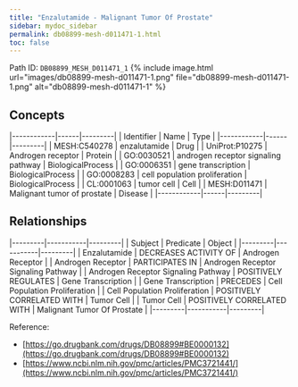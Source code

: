 ```yaml
---
title: "Enzalutamide - Malignant Tumor Of Prostate"
sidebar: mydoc_sidebar
permalink: db08899-mesh-d011471-1.html
toc: false 
---
```



Path ID: `DB08899_MESH_D011471_1`
{% include image.html url="images/db08899-mesh-d011471-1.png" file="db08899-mesh-d011471-1.png" alt="db08899-mesh-d011471-1" %}

## Concepts

|------------|------|---------|
| Identifier | Name | Type    |
|------------|------|---------|
| MESH:C540278 | enzalutamide | Drug |
| UniProt:P10275 | Androgen receptor | Protein |
| GO:0030521 | androgen receptor signaling pathway | BiologicalProcess |
| GO:0006351 | gene transcription | BiologicalProcess |
| GO:0008283 | cell population proliferation | BiologicalProcess |
| CL:0001063 | tumor cell | Cell |
| MESH:D011471 | Malignant tumor of prostate | Disease |
|------------|------|---------|

## Relationships

|---------|-----------|---------|
| Subject | Predicate | Object  |
|---------|-----------|---------|
| Enzalutamide | DECREASES ACTIVITY OF | Androgen Receptor |
| Androgen Receptor | PARTICIPATES IN | Androgen Receptor Signaling Pathway |
| Androgen Receptor Signaling Pathway | POSITIVELY REGULATES | Gene Transcription |
| Gene Transcription | PRECEDES | Cell Population Proliferation |
| Cell Population Proliferation | POSITIVELY CORRELATED WITH | Tumor Cell |
| Tumor Cell | POSITIVELY CORRELATED WITH | Malignant Tumor Of Prostate |
|---------|-----------|---------|

Reference: 
  - [https://go.drugbank.com/drugs/DB08899#BE0000132](https://go.drugbank.com/drugs/DB08899#BE0000132)
  - [https://www.ncbi.nlm.nih.gov/pmc/articles/PMC3721441/](https://www.ncbi.nlm.nih.gov/pmc/articles/PMC3721441/)
